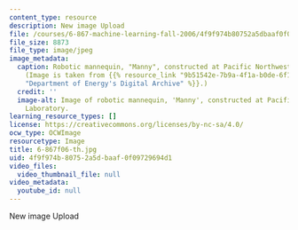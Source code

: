 ```yaml
---
content_type: resource
description: New image Upload
file: /courses/6-867-machine-learning-fall-2006/4f9f974b80752a5dbaaf0f09729694d1_6-867f06-th.jpg
file_size: 8873
file_type: image/jpeg
image_metadata:
  caption: Robotic mannequin, "Manny", constructed at Pacific Northwest Laboratory.
    (Image is taken from {{% resource_link "9b51542e-7b9a-4f1a-b0de-6f13293682d9"
    "Department of Energy's Digital Archive" %}}.)
  credit: ''
  image-alt: Image of robotic mannequin, 'Manny', constructed at Pacific Northwest
    Laboratory.
learning_resource_types: []
license: https://creativecommons.org/licenses/by-nc-sa/4.0/
ocw_type: OCWImage
resourcetype: Image
title: 6-867f06-th.jpg
uid: 4f9f974b-8075-2a5d-baaf-0f09729694d1
video_files:
  video_thumbnail_file: null
video_metadata:
  youtube_id: null
---
```

New image Upload